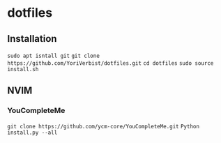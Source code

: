# dotfiles
## Installation
`sudo apt isntall git`
`git clone https://github.com/YoriVerbist/dotfiles.git`
`cd dotfiles`
`sudo source install.sh`


## NVIM

### YouCompleteMe
`git clone https://github.com/ycm-core/YouCompleteMe.git`
`Python install.py --all`
